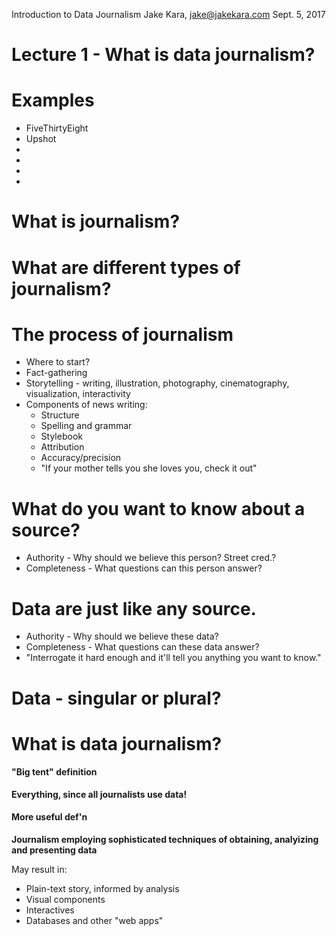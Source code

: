 Introduction to Data Journalism
Jake Kara, jake@jakekara.com
Sept. 5, 2017

# Lecture 1 - What is data journalism?

# Examples

  * FiveThirtyEight
  * Upshot
  * 
  *
  *
  * 

# What is journalism?

# What are different types of journalism?

# The process of journalism

  * Where to start?
  * Fact-gathering
  * Storytelling - writing, illustration, photography, cinematography, visualization, interactivity
  * Components of news writing:
    * Structure
    * Spelling and grammar
    * Stylebook
    * Attribution
    * Accuracy/precision
    * "If your mother tells you she loves you, check it out"
	
# What do you want to know about a source?

  * Authority - Why should we believe this person? Street cred.?
  * Completeness - What questions can this person answer?

# Data are just like any source.

  * Authority - Why should we believe these data?
  * Completeness - What questions can these data answer?
  * "Interrogate it hard enough and it'll tell you anything you want to know."

# Data - singular or plural?
  
# What is data journalism?

#### "Big tent" definition

__Everything, since all journalists use data!__

#### More useful def'n

__Journalism employing sophisticated techniques of obtaining, analyizing and presenting data__

May result in:
    
* Plain-text story, informed by analysis
* Visual components
* Interactives
* Databases and other "web apps"
